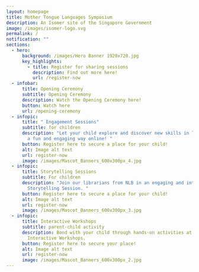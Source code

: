 ```yaml
---
layout: homepage
title: Mother Tongue Languages Symposium
description: An Isomer site of the Singapore Government
image: /images/isomer-logo.svg
permalink: /
notification: ""
sections:
  - hero:
      background: /images/Hero Banner 1920x720.jpg
      key_highlights:
        - title: Register for sharing sessions
          description: Find out more here!
          url: /register-now
  - infobar:
      title: Opening Ceremony
      subtitle: Opening Ceremony
      description: Watch the Opening Ceremony here!
      button: Watch here
      url: /opening-ceremony
  - infopic:
      title: " Engagement Sessions"
      subtitle: for children
      description: "Let your child explore and discover new skills in learning MTL in
        a fun and engaging way online! "
      button: Register here to secure a place for your child!
      alt: Image alt text
      url: register-now
      image: /images/Mascot_Banners_600x300px_4.jpg
  - infopic:
      title: Storytelling Sessions
      subtitle: For children
      description: "Join our librarians from NLB in an engaging and interactive online
        Storytelling Session. "
      button: Register here to secure a place for your child!
      alt: Image alt text
      url: register-now
      image: /images/Mascot_Banners_600x300px_3.jpg
  - infopic:
      title: Interactive Workshops
      subtitle: parent-child activity
      description: Bond with your child through hands-on activities at our online
        Interactive Workshops.
      button: Register here to secure your place!
      alt: Image alt text
      url: register-now
      image: /images/Mascot_Banners_600x300px_2.jpg
---
```

